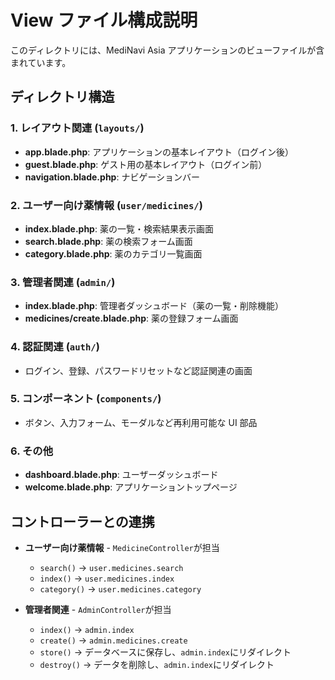 # View ファイル構成説明

このディレクトリには、MediNavi Asia アプリケーションのビューファイルが含まれています。

## ディレクトリ構造

### 1. レイアウト関連 (`layouts/`)

-   **app.blade.php**: アプリケーションの基本レイアウト（ログイン後）
-   **guest.blade.php**: ゲスト用の基本レイアウト（ログイン前）
-   **navigation.blade.php**: ナビゲーションバー

### 2. ユーザー向け薬情報 (`user/medicines/`)

-   **index.blade.php**: 薬の一覧・検索結果表示画面
-   **search.blade.php**: 薬の検索フォーム画面
-   **category.blade.php**: 薬のカテゴリ一覧画面

### 3. 管理者関連 (`admin/`)

-   **index.blade.php**: 管理者ダッシュボード（薬の一覧・削除機能）
-   **medicines/create.blade.php**: 薬の登録フォーム画面

### 4. 認証関連 (`auth/`)

-   ログイン、登録、パスワードリセットなど認証関連の画面

### 5. コンポーネント (`components/`)

-   ボタン、入力フォーム、モーダルなど再利用可能な UI 部品

### 6. その他

-   **dashboard.blade.php**: ユーザーダッシュボード
-   **welcome.blade.php**: アプリケーショントップページ

## コントローラーとの連携

-   **ユーザー向け薬情報** - `MedicineController`が担当

    -   `search()` → `user.medicines.search`
    -   `index()` → `user.medicines.index`
    -   `category()` → `user.medicines.category`

-   **管理者関連** - `AdminController`が担当
    -   `index()` → `admin.index`
    -   `create()` → `admin.medicines.create`
    -   `store()` → データベースに保存し、`admin.index`にリダイレクト
    -   `destroy()` → データを削除し、`admin.index`にリダイレクト
